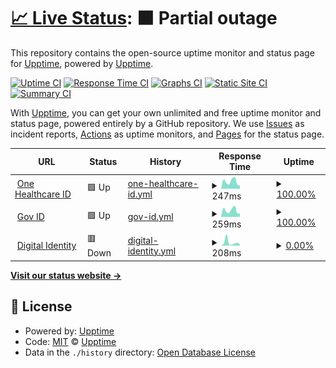 # [📈 Live Status](https://demo.upptime.js.org): <!--live status--> **🟧 Partial outage**

This repository contains the open-source uptime monitor and status page for [Upptime](https://upptime.js.org), powered by [Upptime](https://github.com/upptime/upptime).

[![Uptime CI](https://github.com/abujagonda/statusw/workflows/Uptime%20CI/badge.svg)](https://github.com/abujagonda/statusw/actions?query=workflow%3A%22Uptime+CI%22)
[![Response Time CI](https://github.com/abujagonda/statusw/workflows/Response%20Time%20CI/badge.svg)](https://github.com/abujagonda/statusw/actions?query=workflow%3A%22Response+Time+CI%22)
[![Graphs CI](https://github.com/abujagonda/statusw/workflows/Graphs%20CI/badge.svg)](https://github.com/abujagonda/statusw/actions?query=workflow%3A%22Graphs+CI%22)
[![Static Site CI](https://github.com/abujagonda/statusw/workflows/Static%20Site%20CI/badge.svg)](https://github.com/abujagonda/statusw/actions?query=workflow%3A%22Static+Site+CI%22)
[![Summary CI](https://github.com/abujagonda/statusw/workflows/Summary%20CI/badge.svg)](https://github.com/abujagonda/statusw/actions?query=workflow%3A%22Summary+CI%22)

With [Upptime](https://upptime.js.org), you can get your own unlimited and free uptime monitor and status page, powered entirely by a GitHub repository. We use [Issues](https://github.com/upptime/upptime/issues) as incident reports, [Actions](https://github.com/abujagonda/statusw/actions) as uptime monitors, and [Pages](https://demo.upptime.js.org) for the status page.

<!--start: status pages-->
<!-- This summary is generated by Upptime (https://github.com/upptime/upptime) -->
<!-- Do not edit this manually, your changes will be overwritten -->
<!-- prettier-ignore -->
| URL | Status | History | Response Time | Uptime |
| --- | ------ | ------- | ------------- | ------ |
| <img alt="" src="https://icons.duckduckgo.com/ip3/identity.onehealthcareid.com.ico" height="13"> [One Healthcare ID](https://identity.onehealthcareid.com/app/index.html) | 🟩 Up | [one-healthcare-id.yml](https://github.com/abujagonda/statusw/commits/HEAD/history/one-healthcare-id.yml) | <details><summary><img alt="Response time graph" src="./graphs/one-healthcare-id/response-time-week.png" height="20"> 247ms</summary><br><a href="https://abujagonda.github.io/statusw/history/one-healthcare-id"><img alt="Response time 244" src="https://img.shields.io/endpoint?url=https%3A%2F%2Fraw.githubusercontent.com%2Fabujagonda%2Fstatusw%2FHEAD%2Fapi%2Fone-healthcare-id%2Fresponse-time.json"></a><br><a href="https://abujagonda.github.io/statusw/history/one-healthcare-id"><img alt="24-hour response time 204" src="https://img.shields.io/endpoint?url=https%3A%2F%2Fraw.githubusercontent.com%2Fabujagonda%2Fstatusw%2FHEAD%2Fapi%2Fone-healthcare-id%2Fresponse-time-day.json"></a><br><a href="https://abujagonda.github.io/statusw/history/one-healthcare-id"><img alt="7-day response time 247" src="https://img.shields.io/endpoint?url=https%3A%2F%2Fraw.githubusercontent.com%2Fabujagonda%2Fstatusw%2FHEAD%2Fapi%2Fone-healthcare-id%2Fresponse-time-week.json"></a><br><a href="https://abujagonda.github.io/statusw/history/one-healthcare-id"><img alt="30-day response time 245" src="https://img.shields.io/endpoint?url=https%3A%2F%2Fraw.githubusercontent.com%2Fabujagonda%2Fstatusw%2FHEAD%2Fapi%2Fone-healthcare-id%2Fresponse-time-month.json"></a><br><a href="https://abujagonda.github.io/statusw/history/one-healthcare-id"><img alt="1-year response time 243" src="https://img.shields.io/endpoint?url=https%3A%2F%2Fraw.githubusercontent.com%2Fabujagonda%2Fstatusw%2FHEAD%2Fapi%2Fone-healthcare-id%2Fresponse-time-year.json"></a></details> | <details><summary><a href="https://abujagonda.github.io/statusw/history/one-healthcare-id">100.00%</a></summary><a href="https://abujagonda.github.io/statusw/history/one-healthcare-id"><img alt="All-time uptime 100.00%" src="https://img.shields.io/endpoint?url=https%3A%2F%2Fraw.githubusercontent.com%2Fabujagonda%2Fstatusw%2FHEAD%2Fapi%2Fone-healthcare-id%2Fuptime.json"></a><br><a href="https://abujagonda.github.io/statusw/history/one-healthcare-id"><img alt="24-hour uptime 100.00%" src="https://img.shields.io/endpoint?url=https%3A%2F%2Fraw.githubusercontent.com%2Fabujagonda%2Fstatusw%2FHEAD%2Fapi%2Fone-healthcare-id%2Fuptime-day.json"></a><br><a href="https://abujagonda.github.io/statusw/history/one-healthcare-id"><img alt="7-day uptime 100.00%" src="https://img.shields.io/endpoint?url=https%3A%2F%2Fraw.githubusercontent.com%2Fabujagonda%2Fstatusw%2FHEAD%2Fapi%2Fone-healthcare-id%2Fuptime-week.json"></a><br><a href="https://abujagonda.github.io/statusw/history/one-healthcare-id"><img alt="30-day uptime 100.00%" src="https://img.shields.io/endpoint?url=https%3A%2F%2Fraw.githubusercontent.com%2Fabujagonda%2Fstatusw%2FHEAD%2Fapi%2Fone-healthcare-id%2Fuptime-month.json"></a><br><a href="https://abujagonda.github.io/statusw/history/one-healthcare-id"><img alt="1-year uptime 100.00%" src="https://img.shields.io/endpoint?url=https%3A%2F%2Fraw.githubusercontent.com%2Fabujagonda%2Fstatusw%2FHEAD%2Fapi%2Fone-healthcare-id%2Fuptime-year.json"></a></details>
| <img alt="" src="https://icons.duckduckgo.com/ip3/identity.optumgovid.com.ico" height="13"> [Gov ID](https://identity.optumgovid.com/app/index.html) | 🟩 Up | [gov-id.yml](https://github.com/abujagonda/statusw/commits/HEAD/history/gov-id.yml) | <details><summary><img alt="Response time graph" src="./graphs/gov-id/response-time-week.png" height="20"> 259ms</summary><br><a href="https://abujagonda.github.io/statusw/history/gov-id"><img alt="Response time 262" src="https://img.shields.io/endpoint?url=https%3A%2F%2Fraw.githubusercontent.com%2Fabujagonda%2Fstatusw%2FHEAD%2Fapi%2Fgov-id%2Fresponse-time.json"></a><br><a href="https://abujagonda.github.io/statusw/history/gov-id"><img alt="24-hour response time 166" src="https://img.shields.io/endpoint?url=https%3A%2F%2Fraw.githubusercontent.com%2Fabujagonda%2Fstatusw%2FHEAD%2Fapi%2Fgov-id%2Fresponse-time-day.json"></a><br><a href="https://abujagonda.github.io/statusw/history/gov-id"><img alt="7-day response time 259" src="https://img.shields.io/endpoint?url=https%3A%2F%2Fraw.githubusercontent.com%2Fabujagonda%2Fstatusw%2FHEAD%2Fapi%2Fgov-id%2Fresponse-time-week.json"></a><br><a href="https://abujagonda.github.io/statusw/history/gov-id"><img alt="30-day response time 258" src="https://img.shields.io/endpoint?url=https%3A%2F%2Fraw.githubusercontent.com%2Fabujagonda%2Fstatusw%2FHEAD%2Fapi%2Fgov-id%2Fresponse-time-month.json"></a><br><a href="https://abujagonda.github.io/statusw/history/gov-id"><img alt="1-year response time 261" src="https://img.shields.io/endpoint?url=https%3A%2F%2Fraw.githubusercontent.com%2Fabujagonda%2Fstatusw%2FHEAD%2Fapi%2Fgov-id%2Fresponse-time-year.json"></a></details> | <details><summary><a href="https://abujagonda.github.io/statusw/history/gov-id">100.00%</a></summary><a href="https://abujagonda.github.io/statusw/history/gov-id"><img alt="All-time uptime 100.00%" src="https://img.shields.io/endpoint?url=https%3A%2F%2Fraw.githubusercontent.com%2Fabujagonda%2Fstatusw%2FHEAD%2Fapi%2Fgov-id%2Fuptime.json"></a><br><a href="https://abujagonda.github.io/statusw/history/gov-id"><img alt="24-hour uptime 100.00%" src="https://img.shields.io/endpoint?url=https%3A%2F%2Fraw.githubusercontent.com%2Fabujagonda%2Fstatusw%2FHEAD%2Fapi%2Fgov-id%2Fuptime-day.json"></a><br><a href="https://abujagonda.github.io/statusw/history/gov-id"><img alt="7-day uptime 100.00%" src="https://img.shields.io/endpoint?url=https%3A%2F%2Fraw.githubusercontent.com%2Fabujagonda%2Fstatusw%2FHEAD%2Fapi%2Fgov-id%2Fuptime-week.json"></a><br><a href="https://abujagonda.github.io/statusw/history/gov-id"><img alt="30-day uptime 100.00%" src="https://img.shields.io/endpoint?url=https%3A%2F%2Fraw.githubusercontent.com%2Fabujagonda%2Fstatusw%2FHEAD%2Fapi%2Fgov-id%2Fuptime-month.json"></a><br><a href="https://abujagonda.github.io/statusw/history/gov-id"><img alt="1-year uptime 100.00%" src="https://img.shields.io/endpoint?url=https%3A%2F%2Fraw.githubusercontent.com%2Fabujagonda%2Fstatusw%2FHEAD%2Fapi%2Fgov-id%2Fuptime-year.json"></a></details>
| <img alt="" src="https://icons.duckduckgo.com/ip3/engg.identity.uhg.com.ico" height="13"> [Digital Identity](https://engg.identity.uhg.com/realms/demo/.well-known/openid-configuration) | 🟥 Down | [digital-identity.yml](https://github.com/abujagonda/statusw/commits/HEAD/history/digital-identity.yml) | <details><summary><img alt="Response time graph" src="./graphs/digital-identity/response-time-week.png" height="20"> 208ms</summary><br><a href="https://abujagonda.github.io/statusw/history/digital-identity"><img alt="Response time 740" src="https://img.shields.io/endpoint?url=https%3A%2F%2Fraw.githubusercontent.com%2Fabujagonda%2Fstatusw%2FHEAD%2Fapi%2Fdigital-identity%2Fresponse-time.json"></a><br><a href="https://abujagonda.github.io/statusw/history/digital-identity"><img alt="24-hour response time 277" src="https://img.shields.io/endpoint?url=https%3A%2F%2Fraw.githubusercontent.com%2Fabujagonda%2Fstatusw%2FHEAD%2Fapi%2Fdigital-identity%2Fresponse-time-day.json"></a><br><a href="https://abujagonda.github.io/statusw/history/digital-identity"><img alt="7-day response time 208" src="https://img.shields.io/endpoint?url=https%3A%2F%2Fraw.githubusercontent.com%2Fabujagonda%2Fstatusw%2FHEAD%2Fapi%2Fdigital-identity%2Fresponse-time-week.json"></a><br><a href="https://abujagonda.github.io/statusw/history/digital-identity"><img alt="30-day response time 331" src="https://img.shields.io/endpoint?url=https%3A%2F%2Fraw.githubusercontent.com%2Fabujagonda%2Fstatusw%2FHEAD%2Fapi%2Fdigital-identity%2Fresponse-time-month.json"></a><br><a href="https://abujagonda.github.io/statusw/history/digital-identity"><img alt="1-year response time 746" src="https://img.shields.io/endpoint?url=https%3A%2F%2Fraw.githubusercontent.com%2Fabujagonda%2Fstatusw%2FHEAD%2Fapi%2Fdigital-identity%2Fresponse-time-year.json"></a></details> | <details><summary><a href="https://abujagonda.github.io/statusw/history/digital-identity">0.00%</a></summary><a href="https://abujagonda.github.io/statusw/history/digital-identity"><img alt="All-time uptime 77.42%" src="https://img.shields.io/endpoint?url=https%3A%2F%2Fraw.githubusercontent.com%2Fabujagonda%2Fstatusw%2FHEAD%2Fapi%2Fdigital-identity%2Fuptime.json"></a><br><a href="https://abujagonda.github.io/statusw/history/digital-identity"><img alt="24-hour uptime 0.00%" src="https://img.shields.io/endpoint?url=https%3A%2F%2Fraw.githubusercontent.com%2Fabujagonda%2Fstatusw%2FHEAD%2Fapi%2Fdigital-identity%2Fuptime-day.json"></a><br><a href="https://abujagonda.github.io/statusw/history/digital-identity"><img alt="7-day uptime 0.00%" src="https://img.shields.io/endpoint?url=https%3A%2F%2Fraw.githubusercontent.com%2Fabujagonda%2Fstatusw%2FHEAD%2Fapi%2Fdigital-identity%2Fuptime-week.json"></a><br><a href="https://abujagonda.github.io/statusw/history/digital-identity"><img alt="30-day uptime 0.00%" src="https://img.shields.io/endpoint?url=https%3A%2F%2Fraw.githubusercontent.com%2Fabujagonda%2Fstatusw%2FHEAD%2Fapi%2Fdigital-identity%2Fuptime-month.json"></a><br><a href="https://abujagonda.github.io/statusw/history/digital-identity"><img alt="1-year uptime 54.97%" src="https://img.shields.io/endpoint?url=https%3A%2F%2Fraw.githubusercontent.com%2Fabujagonda%2Fstatusw%2FHEAD%2Fapi%2Fdigital-identity%2Fuptime-year.json"></a></details>

<!--end: status pages-->

[**Visit our status website →**](https://demo.upptime.js.org)

## 📄 License

- Powered by: [Upptime](https://github.com/upptime/upptime)
- Code: [MIT](./LICENSE) © [Upptime](https://upptime.js.org)
- Data in the `./history` directory: [Open Database License](https://opendatacommons.org/licenses/odbl/1-0/)
